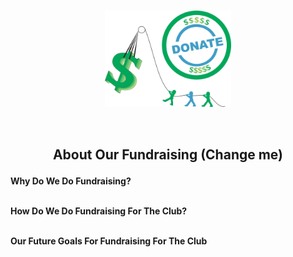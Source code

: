 <img src="https://raw.githubusercontent.com/Lin8x/CyberSecCanvas/master/images/glitchywaves.gif" width="100%" height="10">

<p align="center"> <img src="https://raw.githubusercontent.com/Lin8x/CyberSecCanvas/master/images/fundraisingimage.png" width="40%" height="30%"> </p>

<img src="https://raw.githubusercontent.com/Lin8x/CyberSecCanvas/master/images/glitchywaves.gif" width="100%" height="10">

## <p align="center"> About Our Fundraising (Change me) </p>

**Why Do We Do Fundraising?**
<br><br>

**How Do We Do Fundraising For The Club?**
<br><br>

**Our Future Goals For Fundraising For The Club**
<br><br>

<img src="https://raw.githubusercontent.com/Lin8x/CyberSecCanvas/master/images/glitchywaves.gif" width="100%" height="10">
